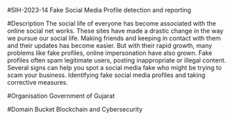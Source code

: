#SIH-2023-14
Fake Social Media Profile detection and reporting

#Description
The social life of everyone has become associated with the online social net works. These sites have made a drastic change in the way we pursue our social life. Making friends and keeping in contact with them and their updates has become easier. But with their rapid growth, many problems like fake profiles, online impersonation have also grown. Fake profiles often spam legitimate users, posting inappropriate or illegal content. Several signs can help you spot a social media fake who might be trying to scam your business. Identifying fake social media profiles and taking corrective measures.

#Organisation
Government of Gujarat

#Domain Bucket
Blockchain and Cybersecurity
